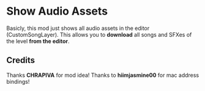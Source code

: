 # Show Audio Assets

Basicly, this mod just shows all audio assets in the editor (CustomSongLayer).
This allows you to **download** all songs and SFXes of the level **from the editor**.

## Credits
Thanks **CHRAPIVA** for mod idea!
Thanks to **hiimjasmine00** for mac address bindings!